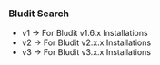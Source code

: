 ### Bludit Search

* v1 -> For Bludit v1.6.x Installations
* v2 -> For Bludit v2.x.x Installations
* v3 -> For Bludit v3.x.x Installations
